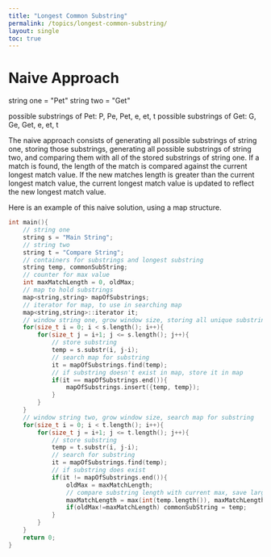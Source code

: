 ```yaml
---
title: "Longest Common Substring"
permalink: /topics/longest-common-substring/
layout: single
toc: true
---
```

# Naive Approach

string one = "Pet"
string two = "Get"

possible substrings of Pet: P, Pe, Pet, e, et, t
possible substrings of Get: G, Ge, Get, e, et, t

The naive approach consists of generating all possible substrings of string one, storing those substrings, generating all possible substrings of string two, and comparing them with all of the stored substrings of string one. If a match is found, the length of the match is compared against the current longest match value. If the new matches length is greater than the current longest match value, the current longest match value is updated to reflect the new longest match value.

Here is an example of this naive solution, using a map structure.
```c++
int main(){
    // string one
    string s = "Main String";
    // string two
    string t = "Compare String";
    // containers for substrings and longest substring
    string temp, commonSubString;
    // counter for max value
    int maxMatchLength = 0, oldMax;
    // map to hold substrings
    map<string,string> mapOfSubstrings;
    // iterator for map, to use in searching map
    map<string,string>::iterator it;
    // window string one, grow window size, storing all unique substrings windowed
    for(size_t i = 0; i < s.length(); i++){
        for(size_t j = i+1; j <= s.length(); j++){
            // store substring
            temp = s.substr(i, j-i);
            // search map for substring
            it = mapOfSubstrings.find(temp);
            // if substring doesn't exist in map, store it in map
            if(it == mapOfSubstrings.end()){
                mapOfSubstrings.insert({temp, temp});
            }
        }
    }
    // window string two, grow window size, search map for substring
    for(size_t i = 0; i < t.length(); i++){
        for(size_t j = i+1; j <= t.length(); j++){
            // store substring
            temp = t.substr(i, j-i);
            // search for substring
            it = mapOfSubstrings.find(temp);
            // if substring does exist
            if(it != mapOfSubstrings.end()){
                oldMax = maxMatchLength;
                // compare substring length with current max, save larger
                maxMatchLength = max(int(temp.length()), maxMatchLength);
                if(oldMax!=maxMatchLength) commonSubString = temp;
            }
        }
    }
    return 0;
}
```
